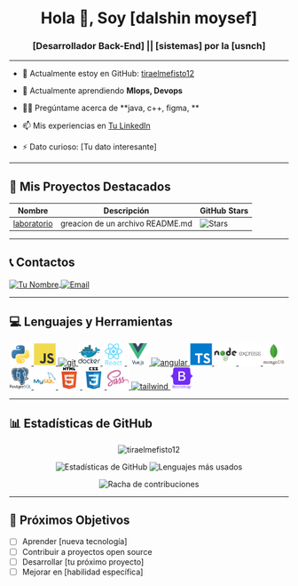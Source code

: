 
<h1 align="center">Hola 👋, Soy [dalshin moysef]</h1>
<h3 align="center">[Desarrollador Back-End] || [sistemas] por la [usnch]</h3>

---

- 🔭 Actualmente estoy en GitHub: [tiraelmefisto12]([https://github.com/TuUsuarioGitHub](https://github.com/tiraelmefisto12))

- 🌱 Actualmente aprendiendo **Mlops, Devops**

- 👨‍💻 Pregúntame acerca de **java, c++, figma, **

- 📫 Mis experiencias en [Tu LinkedIn](https://www.linkedin.com/in/tu-linkedin/)

- ⚡ Dato curioso: [Tu dato interesante]

---

## 🚀 Mis Proyectos Destacados

| **Nombre** | **Descripción** | **GitHub Stars** |
|------------|-----------------|------------------|
| [laboratorio]([https://github.com/tuusuario/proyecto1](https://github.com/tiraelmefisto12)) | greacion de un archivo README.md | ![Stars]([https://img.shields.io/github/stars/tuusuario/proyecto1](https://github.com/tiraelmefisto12)) |


---

## 📞 Contactos

<p align="left">
<a href="https://www.linkedin.com/in/tu-linkedin" target="_blank">
  <img align="center" src="https://raw.githubusercontent.com/rahuldkjain/github-profile-readme-generator/master/src/images/icons/Social/linked-in-alt.svg" alt="Tu Nombre" height="30" width="40"/>
</a>
<a href="mailto:tu@email.com" target="_blank">
  <img align="center" src="https://img.icons8.com/color/48/000000/gmail.png" alt="Email" height="30" width="40"/>
</a>
</p>

---

## 💻 Lenguajes y Herramientas

<p align="left">
  <!-- Ejemplos de iconos - personaliza según tus tecnologías -->
  <a href="https://www.python.org/" target="_blank" rel="noreferrer">
    <img src="https://raw.githubusercontent.com/devicons/devicon/master/icons/python/python-original.svg" alt="python" width="40" height="40"/>
  </a>
  <a href="https://developer.mozilla.org/en-US/docs/Web/JavaScript" target="_blank" rel="noreferrer">
    <img src="https://raw.githubusercontent.com/devicons/devicon/master/icons/javascript/javascript-original.svg" alt="javascript" width="40" height="40"/>
  </a>
  <a href="https://git-scm.com/" target="_blank" rel="noreferrer">
    <img src="https://www.vectorlogo.zone/logos/git-scm/git-scm-icon.svg" alt="git" width="40" height="40"/>
  </a>
  <a href="https://www.docker.com/" target="_blank" rel="noreferrer">
    <img src="https://raw.githubusercontent.com/devicons/devicon/master/icons/docker/docker-original-wordmark.svg" alt="docker" width="40" height="40"/>
  </a>
  <a href="https://reactjs.org/" target="_blank" rel="noreferrer">
    <img src="https://raw.githubusercontent.com/devicons/devicon/master/icons/react/react-original-wordmark.svg" alt="react" width="40" height="40"/>
  </a>
  <a href="https://vuejs.org/" target="_blank" rel="noreferrer">
    <img src="https://raw.githubusercontent.com/devicons/devicon/master/icons/vuejs/vuejs-original-wordmark.svg" alt="vuejs" width="40" height="40"/>
  </a>
  <a href="https://angular.io" target="_blank" rel="noreferrer">
    <img src="https://angular.io/assets/images/logos/angular/angular.svg" alt="angular" width="40" height="40"/>
  </a>
  <a href="https://www.typescriptlang.org/" target="_blank" rel="noreferrer">
    <img src="https://raw.githubusercontent.com/devicons/devicon/master/icons/typescript/typescript-original.svg" alt="typescript" width="40" height="40"/>
  </a>
  <a href="https://nodejs.org" target="_blank" rel="noreferrer">
    <img src="https://raw.githubusercontent.com/devicons/devicon/master/icons/nodejs/nodejs-original-wordmark.svg" alt="nodejs" width="40" height="40"/>
  </a>
  <a href="https://expressjs.com" target="_blank" rel="noreferrer">
    <img src="https://raw.githubusercontent.com/devicons/devicon/master/icons/express/express-original-wordmark.svg" alt="express" width="40" height="40"/>
  </a>
  <a href="https://www.mongodb.com/" target="_blank" rel="noreferrer">
    <img src="https://raw.githubusercontent.com/devicons/devicon/master/icons/mongodb/mongodb-original-wordmark.svg" alt="mongodb" width="40" height="40"/>
  </a>
  <a href="https://www.postgresql.org" target="_blank" rel="noreferrer">
    <img src="https://raw.githubusercontent.com/devicons/devicon/master/icons/postgresql/postgresql-original-wordmark.svg" alt="postgresql" width="40" height="40"/>
  </a>
  <a href="https://www.mysql.com/" target="_blank" rel="noreferrer">
    <img src="https://raw.githubusercontent.com/devicons/devicon/master/icons/mysql/mysql-original-wordmark.svg" alt="mysql" width="40" height="40"/>
  </a>
  <a href="https://www.w3.org/html/" target="_blank" rel="noreferrer">
    <img src="https://raw.githubusercontent.com/devicons/devicon/master/icons/html5/html5-original-wordmark.svg" alt="html5" width="40" height="40"/>
  </a>
  <a href="https://www.w3schools.com/css/" target="_blank" rel="noreferrer">
    <img src="https://raw.githubusercontent.com/devicons/devicon/master/icons/css3/css3-original-wordmark.svg" alt="css3" width="40" height="40"/>
  </a>
  <a href="https://sass-lang.com" target="_blank" rel="noreferrer">
    <img src="https://raw.githubusercontent.com/devicons/devicon/master/icons/sass/sass-original.svg" alt="sass" width="40" height="40"/>
  </a>
  <a href="https://tailwindcss.com/" target="_blank" rel="noreferrer">
    <img src="https://www.vectorlogo.zone/logos/tailwindcss/tailwindcss-icon.svg" alt="tailwind" width="40" height="40"/>
  </a>
  <a href="https://getbootstrap.com" target="_blank" rel="noreferrer">
    <img src="https://raw.githubusercontent.com/devicons/devicon/master/icons/bootstrap/bootstrap-plain-wordmark.svg" alt="bootstrap" width="40" height="40"/>
  </a>
  
  
  <!-- Agrega más tecnologías que uses -->
</p>

---

## 📊 Estadísticas de GitHub


<p align="center">
  <img src="https://komarev.com/ghpvc/?username=tiraelmefisto12&label=👀%20Profile%20Views&color=blue&style=for-the-badge" alt="tiraelmefisto12" />
</p>

<p align="center">
  <img src="https://github-readme-stats.vercel.app/api?username=tiraelmefisto12&show_icons=true&theme=radical&hide_border=true&include_all_commits=true" alt="Estadísticas de GitHub" height="180"/>
  <img src="https://github-readme-stats.vercel.app/api/top-langs/?username=tiraelmefisto12&layout=compact&theme=radical&hide_border=true&langs_count=8" alt="Lenguajes más usados" height="180"/>
</p>

<p align="center">
  <img src="https://streak-stats.demolab.com/?user=tiraelmefisto12&theme=dark&date_format=M%20j%5B%2C%20Y%5D&fire=DD2727" alt="Racha de contribuciones" height="180"/>
</p>




---

## 🎯 Próximos Objetivos

- [ ] Aprender [nueva tecnología]
- [ ] Contribuir a proyectos open source
- [ ] Desarrollar [tu próximo proyecto]
- [ ] Mejorar en [habilidad específica]

<!--
**TuUsuarioGitHub/TuUsuarioGitHub** es un repositorio especial porque su `README.md` aparece en tu perfil de GitHub.

Aquí hay algunas ideas para comenzar:

- 🔭 Actualmente estoy trabajando en ...
- 🌱 Actualmente estoy aprendiendo ...
- 👯 Estoy buscando colaborar en ...
- 🤔 Estoy buscando ayuda con ...
- 💬 Pregúntame sobre ...
- 📫 Cómo contactarme: ...
- 😄 Pronombres: ...
- ⚡ Dato curioso: ...

-->







